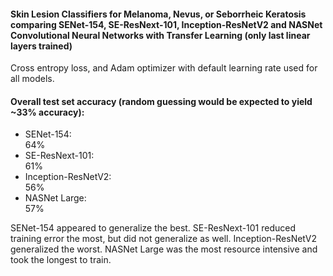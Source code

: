 #### Skin Lesion Classifiers for Melanoma, Nevus, or Seborrheic Keratosis comparing SENet-154, SE-ResNext-101, Inception-ResNetV2 and NASNet Convolutional Neural Networks with Transfer Learning (only last linear layers trained)

Cross entropy loss, and Adam optimizer with default learning rate used for all models.

#### Overall test set accuracy (random guessing would be expected to yield ~33% accuracy):
- SENet-154:           
64%
- SE-ResNext-101:      
61%
- Inception-ResNetV2:  
56%
- NASNet Large:        
57%

SENet-154 appeared to generalize the best. SE-ResNext-101 reduced training error the most, but did not generalize as well. Inception-ResNetV2 generalized the worst. NASNet Large was the most resource intensive and took the longest to train. 
